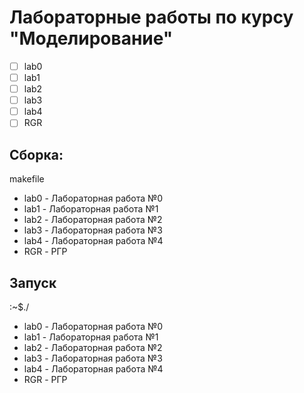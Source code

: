 # Лабораторные работы по курсу "Моделирование"
- [ ] lab0
- [ ] lab1
- [ ] lab2
- [ ] lab3
- [ ] lab4
- [ ] RGR

## Сборка:

makefile
+ lab0 - Лабораторная работа №0
+ lab1 - Лабораторная работа №1
+ lab2 - Лабораторная работа №2
+ lab3 - Лабораторная работа №3
+ lab4 - Лабораторная работа №4
+ RGR - РГР

## Запуск
:~$./
+ lab0 - Лабораторная работа №0
+ lab1 - Лабораторная работа №1
+ lab2 - Лабораторная работа №2
+ lab3 - Лабораторная работа №3
+ lab4 - Лабораторная работа №4
+ RGR - РГР